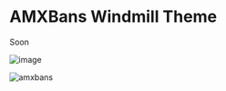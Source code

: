 # AMXBans Windmill Theme

Soon


![image](https://github.com/user-attachments/assets/1c833da1-3927-4cb3-8210-7b227fe5d407)


![amxbans](https://github.com/user-attachments/assets/43638262-a699-4af1-a24d-c9ee6e8b762d)
